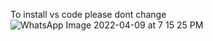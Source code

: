 To install vs code please dont change
![WhatsApp Image 2022-04-09 at 7 15 25 PM](https://user-images.githubusercontent.com/103228599/162643129-930c630b-54d5-439d-9391-888ccb83435d.jpeg)
